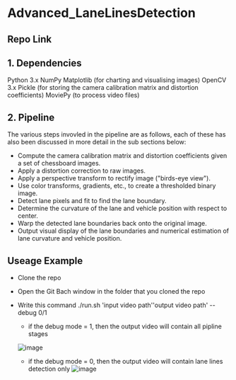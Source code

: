 # Advanced_LaneLinesDetection
## Repo Link  
## 1. Dependencies
Python 3.x
NumPy
Matplotlib (for charting and visualising images)
OpenCV 3.x
Pickle (for storing the camera calibration matrix and distortion coefficients)
MoviePy (to process video files)
## 2. Pipeline
The various steps invovled in the pipeline are as follows, each of these has also been discussed in more detail in the sub sections below:

- Compute the camera calibration matrix and distortion coefficients given a set of chessboard images.
- Apply a distortion correction to raw images.
- Apply a perspective transform to rectify image ("birds-eye view").
- Use color transforms, gradients, etc., to create a thresholded binary image.
- Detect lane pixels and fit to find the lane boundary.
- Determine the curvature of the lane and vehicle position with respect to center.
- Warp the detected lane boundaries back onto the original image.
- Output visual display of the lane boundaries and numerical estimation of lane curvature and vehicle position.

## Useage Example 
- Clone the repo
- Open the Git Bach window in the folder that you cloned the repo 
- Write this command  ./run.sh  'input video path''output video path' --debug  0/1
  - if the debug mode = 1, then the output video will contain all pipline stages
  
  ![image](https://user-images.githubusercontent.com/74071911/164306518-e362ba65-30f2-4976-87b0-ffdb0db29114.png)


  - if the debug mode = 0, then the output video will contain lane lines detection only 
  ![image](https://user-images.githubusercontent.com/74071911/164306786-9454f5bc-ae8f-4a64-b089-f97030bfd9eb.png)

  

